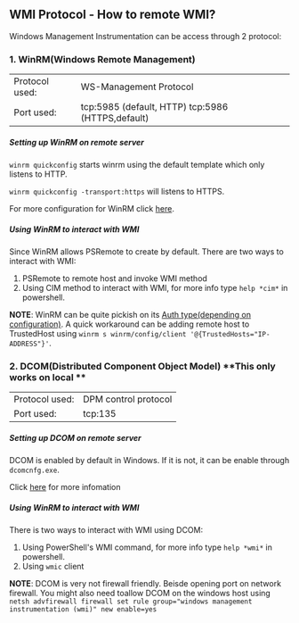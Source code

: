## WMI Protocol - How to remote WMI?
Windows Management Instrumentation can be access through 2 protocol:

### 1. WinRM(Windows Remote Management)
| | |
|:----|:----|
|Protocol used: | WS-Management Protocol|
|Port used: | tcp:5985 (default, HTTP) tcp:5986 (HTTPS,default)|

##### Setting up WinRM on remote server
`winrm quickconfig` starts winrm using the default template which only listens to HTTP.

`winrm quickconfig -transport:https` will listens to HTTPS.

For more configuration for WinRM click [here](https://msdn.microsoft.com/en-us/library/aa384372(v=vs.85).aspx).

##### Using WinRM to  interact with WMI
Since WinRM allows PSRemote to create by default. There are two ways to interact with WMI:
1. PSRemote to remote host and invoke WMI method
2. Using CIM method to interact with WMI, for more info type `help *cim*` in powershell.

**NOTE**: WinRM can be quite pickish on its [Auth type(depending on configuration)](https://msdn.microsoft.com/en-us/library/aa384295(v=vs.85).aspx). A quick workaround can be adding remote host to TrustedHost using `winrm s winrm/config/client '@{TrustedHosts="IP-ADDRESS"}'`.


### 2. DCOM(Distributed Component Object Model) **This only works on local	**
| | |
|:----|:----|
|Protocol used: | DPM control protocol|
|Port used: | tcp:135|

##### Setting up DCOM on remote server
DCOM is enabled by default in Windows. If it is not, it can be enable through `dcomcnfg.exe`.

Click [here](https://msdn.microsoft.com/en-us/library/aa822854(v=vs.85).aspx) for more infomation 

##### Using WinRM to  interact with WMI
There is two ways to interact with WMI using DCOM:
1. Using PowerShell's WMI command, for more info type `help *wmi*` in powershell.
2. Using `wmic` client

**NOTE**: DCOM is very not firewall friendly. Beisde opening port on network  firewall. You might also need toallow DCOM on the windows host using `netsh advfirewall firewall set rule group="windows management instrumentation (wmi)" new enable=yes`
